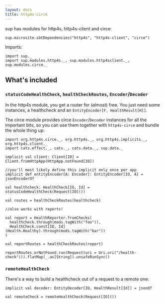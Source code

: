 ```yaml
---
layout: docs
title: http4s-circe
---
```


sup has modules for http4s, http4s-client and circe:

```tut:passthrough
sup.microsite.sbtDependencies("http4s", "http4s-client", "circe")
```

Imports:
```tut:silent
import sup._
import sup.modules.http4s._, sup.modules.http4sclient._, sup.modules.circe._
```

## What's included

### `statusCodeHealthCheck`, `healthCheckRoutes`, `Encoder`/`Decoder`

In the http4s module, you get a router for (almost) free.
You just need some instances, a healthcheck and an `EntityEncoder[F, HealthResult[H]]`.

The circe module provides circe `Encoder`/`Decoder` instances for all the important bits,
so you can use them together with `http4s-circe` and bundle the whole thing up:

```tut:book
import org.http4s.circe._, org.http4s._, org.http4s.implicits._, org.http4s.client._
import cats.effect._, cats._, cats.data._, sup.data._

implicit val client: Client[IO] = Client.fromHttpApp(HttpApp.notFound[IO])
 
//you'll most likely define this implicit only once per app
implicit def entityEncoder[A: Encoder]: EntityEncoder[IO, A] = jsonEncoderOf

val healthcheck: HealthCheck[IO, Id] = statusCodeHealthCheck(Request[IO]())

val routes = healthCheckRoutes(healthcheck)

//also works with reports!

val report = HealthReporter.fromChecks(
  healthcheck.through(mods.tagWith("foo")),
  HealthCheck.const[IO, Id](Health.Healthy).through(mods.tagWith("bar"))
)

val reportRoutes = healthCheckRoutes(report)

reportRoutes.orNotFound.run(Request(uri = Uri.uri("/health-check"))).flatMap(_.as[String]).unsafeRunSync()
```

### `remoteHealthCheck`

There's a way to build a healthcheck out of a request to a remote one:

```tut:book
implicit val decoder: EntityDecoder[IO, HealthResult[Id]] = jsonOf

val remoteCheck = remoteHealthCheck(Request[IO]())
```
